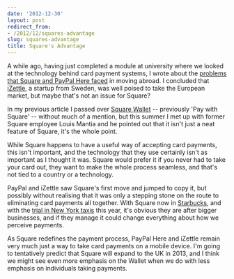 ```yaml
---
date: '2012-12-30'
layout: post
redirect_from:
- /2012/12/squares-advantage
slug: squares-advantage
title: Square's Advantage
---
```


A while ago, having just completed a module at university where we looked at the technology behind card payment systems, I wrote about the [problems that Square and PayPal Here faced](/blog/articles/2012-05-09-the-problem-with-square-and-paypal-here.html) in moving abroad. I concluded that [iZettle](http://izettle.com/), a startup from Sweden, was well poised to take the European market, but maybe that's not an issue for Square?

In my previous article I passed over [Square Wallet](https://squareup.com/wallet) -- previously 'Pay with Square' -- without much of a mention, but this summer I met up with former Square employee Louis Mantia and he pointed out that it isn't just a neat feature of Square, it's the whole point.

While Square happens to have a useful way of accepting card payments, this isn't important, and the technology that they use certainly isn't as important as I thought it was. Square would prefer it if you never had to take your card out, they want to make the whole process seamless, and that's not tied to a country or a technology.

PayPal and iZettle saw Square's first move and jumped to copy it, but possibly without realising that it was only a stepping stone on the route to eliminating card payments all together. With Square now in [Starbucks](https://squareup.com/news/releases/2012/starbucks-offers-square-wallet-beginning-today), and with the [trial in New York taxis](http://bits.blogs.nytimes.com/2012/03/06/with-new-hardware-square-begins-taxi-rollout/) this year, it's obvious they are after bigger businesses, and if they manage it could change everything about how we perceive payments.

As Square redefines the payment process, PayPal Here and iZettle remain very much just a way to take card payments on a mobile device. I'm going to tentatively predict that Square will expand to the UK in 2013, and I think we might see even more emphasis on the Wallet when we do with less emphasis on individuals taking payments.